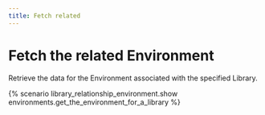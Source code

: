 ```yaml
---
title: Fetch related
---
```


# Fetch the related Environment

Retrieve the data for the Environment associated with the specified Library.

{% scenario library_relationship_environment.show environments.get_the_environment_for_a_library %}
